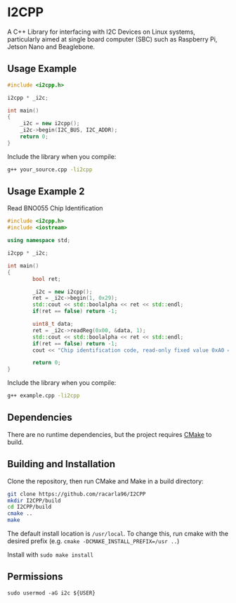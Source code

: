 # I2CPP

A C++ Library for interfacing with I2C Devices on Linux systems, particularly aimed at single board computer (SBC) such as Raspberry Pi, Jetson Nano and Beaglebone.

## Usage Example

```cpp
#include <i2cpp.h>

i2cpp * _i2c;

int main()
{
	_i2c = new i2cpp();
	_i2c->begin(I2C_BUS, I2C_ADDR);
	return 0;
}
```
Include the library when you compile:
```bash
g++ your_source.cpp -li2cpp
```

## Usage Example 2

Read BNO055 Chip Identification

```cpp
#include <i2cpp.h>
#include <iostream>

using namespace std;

i2cpp * _i2c;

int main()
{
        bool ret;

        _i2c = new i2cpp();
        ret = _i2c->begin(1, 0x29);
        std::cout << std::boolalpha << ret << std::endl;
        if(ret == false) return -1;

        uint8_t data;
        ret = _i2c->readReg(0x00, &data, 1);
        std::cout << std::boolalpha << ret << std::endl;
        if(ret == false) return -1;
        cout << "Chip identification code, read-only fixed value 0xA0 == 0x" << std::hex << unsigned(data) << endl;

        return 0;
}
```

Include the library when you compile:
```bash
g++ example.cpp -li2cpp
```

## Dependencies

There are no runtime dependencies, but the project requires [CMake](https://cmake.org/download/) to build.

## Building and Installation

Clone the repository, then run CMake and Make in a build directory:
```bash
git clone https://github.com/racarla96/I2CPP
mkdir I2CPP/build
cd I2CPP/build
cmake ..
make
```
The default install location is `/usr/local`. To change this, run cmake with the desired prefix (e.g. `cmake -DCMAKE_INSTALL_PREFIX=/usr ..`)

Install with `sudo make install`

## Permissions

`sudo usermod -aG i2c ${USER}`
